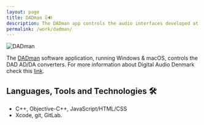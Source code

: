 ```yaml
---
layout: page
title: DADman 🎚️🔊
description: The DADman app controls the audio interfaces developed at Digital Audio Denmark (DAD)
permalink: /work/dadman/
---
```


<link rel="stylesheet" href="/assets/css/styles.css">

<div>
  <img src="../../assets/images/ntp/dadman-gui.jpg" alt="DADman" title="DADman"/>
</div>

The [DADman](https://digitalaudio.dk/dadman/) software application, running Windows & macOS, controls the DAD AD/DA converters. For more information about Digital Audio Denmark check this [link](https://digitalaudio.dk/).

## Languages, Tools and Technologies 🛠️

- C++, Objective-C++, JavaScript/HTML/CSS
- Xcode, git, GitLab.
